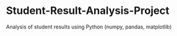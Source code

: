 # Student-Result-Analysis-Project
Analysis of student results using Python (numpy, pandas, matplotlib)
